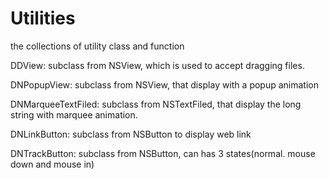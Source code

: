 Utilities
=========

the collections of utility class and function

DDView: subclass from NSView, which is used to accept dragging files.

DNPopupView: subclass from NSView, that display with a popup animation

DNMarqueeTextFiled: subclass from NSTextFiled, that display the long string with marquee animation.

DNLinkButton: subclass from NSButton to display web link

DNTrackButton: subclass from NSButton, can has 3 states(normal. mouse down and mouse in)



